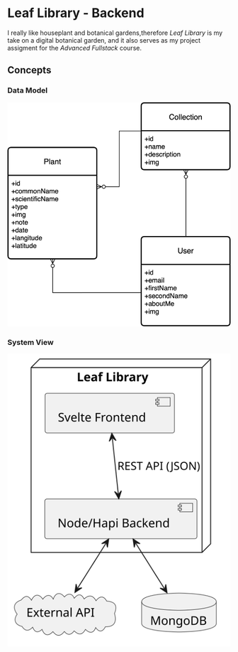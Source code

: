 # Leaf Library - Backend

I really like houseplant and botanical gardens,therefore *Leaf Library* is my take on a digital botanical garden, and it
also serves as my project assigment for the *Advanced Fullstack* course.

## Concepts

### Data Model

![Data Model](documentation/svg/model.svg)

### System View

![System View](documentation/svg/system.svg)


